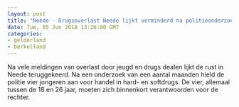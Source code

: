 ```yaml
---
layout: post
title: "Neede - Drugsoverlast Neede lijkt verminderd na politieonderzoek"
date: Tue, 05 Jun 2018 13:26:00 GMT
categories: 
- gelderland 
- berkelland 
---
```


Na vele meldingen van overlast door jeugd en drugs dealen lijkt de rust in Neede teruggekeerd. Na een onderzoek van een aantal maanden hield de politie vier jongeren aan voor handel in hard- en softdrugs. De vier, allemaal tussen de 18 en 26 jaar, moeten zich binnenkort verantwoorden voor de rechter.
